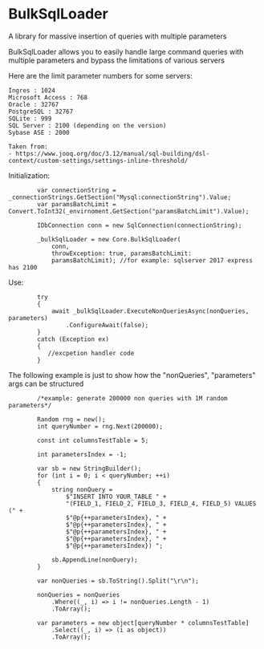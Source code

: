 # BulkSqlLoader
A library for massive insertion of queries with multiple parameters

BulkSqlLoader allows you to easily handle large command queries with multiple parameters and bypass the limitations of various servers

Here are the limit parameter numbers for some servers:

	Ingres : 1024
	Microsoft Access : 768
	Oracle : 32767
	PostgreSQL : 32767
	SQLite : 999
	SQL Server : 2100 (depending on the version)
	Sybase ASE : 2000

	Taken from:
    - https://www.jooq.org/doc/3.12/manual/sql-building/dsl-context/custom-settings/settings-inline-threshold/


Initialization:


            var connectionString = _connectionStrings.GetSection("Mysql:connectionString").Value;
            var paramsBatchLimit = Convert.ToInt32(_envirnoment.GetSection("paramsBatchLimit").Value);

            IDbConnection conn = new SqlConnection(connectionString);

            _bulkSqlLoader = new Core.BulkSqlLoader(
                conn,
                throwException: true, paramsBatchLimit:
                paramsBatchLimit); //for example: sqlserver 2017 express has 2100

Use:
    
            try
            {
                await _bulkSqlLoader.ExecuteNonQueriesAsync(nonQueries, parameters)
                    .ConfigureAwait(false);
            }
            catch (Exception ex)
            {
               //excpetion handler code
            }
                  
The following example is just to show how the "nonQueries", "parameters" args can be structured
            
            /*example: generate 200000 non queries with 1M random parameters*/
            
            Random rng = new();
            int queryNumber = rng.Next(200000);
            
            const int columnsTestTable = 5;

            int parametersIndex = -1;
            
            var sb = new StringBuilder();
            for (int i = 0; i < queryNumber; ++i)
            {
                string nonQuery =
                    $"INSERT INTO YOUR_TABLE " +
                    "(FIELD_1, FIELD_2, FIELD_3, FIELD_4, FIELD_5) VALUES (" +
                    $"@p{++parametersIndex}, " +
                    $"@p{++parametersIndex}, " +
                    $"@p{++parametersIndex}, " +
                    $"@p{++parametersIndex}, " +
                    $"@p{++parametersIndex}) ";

                sb.AppendLine(nonQuery);
            }

            var nonQueries = sb.ToString().Split("\r\n");

            nonQueries = nonQueries
                .Where((_, i) => i != nonQueries.Length - 1)
                .ToArray();

            var parameters = new object[queryNumber * columnsTestTable]
                .Select((_, i) => (i as object))
                .ToArray();
